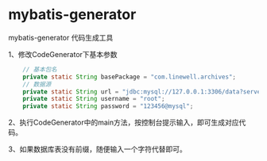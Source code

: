 # mybatis-generator
mybatis-generator 代码生成工具

1、修改CodeGenerator下基本参数
```java
    // 基本包名
    private static String basePackage = "com.linewell.archives";
    // 数据源
    private static String url = "jdbc:mysql://127.0.0.1:3306/data?serverTimezone=GMT%2B8&useUnicode=true&characterEncoding=utf8&useSSL=false";
    private static String username = "root";
    private static String password = "123456@mysql";
```
2、执行CodeGenerator中的main方法，按控制台提示输入，即可生成对应代码。  

3、如果数据库表没有前缀，随便输入一个字符代替即可。